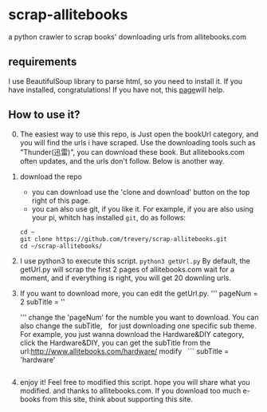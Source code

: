 # scrap-allitebooks
a python crawler to scrap books' downloading urls from allitebooks.com

## requirements
I use BeautifulSoup library to parse html, so you need to install it.
If you have installed, congratulations! If you have not, this [page](https://beautifulsoup.readthedocs.io/zh_CN/v4.4.0/#id8)will help.


## How to use it?

0. The easiest way to use this repo, is Just open the bookUrl category, and you will find the urls i have scraped. Use the downloading tools such as "Thunder(迅雷)", you can download these book. But allitebooks.com often updates, and the urls don't follow. Below is another way.

1. download the repo
    - you can download use the 'clone and download' button on the top right of this page.
    - you can also use git, if you like it. For example, if you are also using your pi, whitch has installed `git`, do as follows:
    ```
    cd ~
    git clone https://github.com/trevery/scrap-allitebooks.git
    cd ~/scrap-allitebooks/
    
    ```
2. I use python3 to execute this script.
   `python3 getUrl.py`
   By default, the getUrl.py will scrap the first 2 pages of allitebooks.com
   wait for a moment, and if everything is right, you will get 20 downling urls.
   
3. If you want to download more, you can edit the getUrl.py. 
   '''
   pageNum = 2
	 subTitle = ''
   
   '''
   change the 'pageNum' for the numble you want to download. You can also change the subTitle, 
   for just downloading one specific sub theme. For example, you just wanna download the Hardware&DIY category,
   click the Hardware&DIY, you can get the subTitle from the url:http://www.allitebooks.com/hardware/
   modify
   ```
   subTitle = 'hardware'
   ```
 4. enjoy it! Feel free to modified this script. hope you will share what you modified.
 and thanks to allitebooks.com. If you download too much e-books from this site, think about supporting this site.
